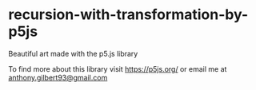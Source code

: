 # recursion-with-transformation-by-p5js
Beautiful art made with the p5.js library

To find more about this library visit https://p5js.org/ or email me at anthony.gilbert93@gmail.com
